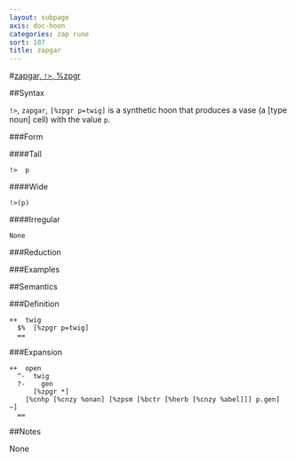 ```yaml
---
layout: subpage
axis: doc-hoon
categories: zap rune
sort: 107
title: zapgar
---
```




#[zapgar, `!>`, %zpgr](#zpgr)

##Syntax

`!>`, `zapgar`, `[%zpgr p=twig]` is a synthetic hoon that
produces a vase (a [type noun] cell) with the value `p`.

###Form

####Tall

    !>  p

####Wide

    !>(p)

####Irregular

    None

###Reduction

###Examples

##Semantics

###Definition

    ++  twig  
      $%  [%zpgr p=twig]
      ==

###Expansion

    ++  open
      ^-  twig
      ?-    gen
          [%zpgr *]
        [%cnhp [%cnzy %onan] [%zpsm [%bctr [%herb [%cnzy %abel]]] p.gen] ~]
      ==

##Notes

None
